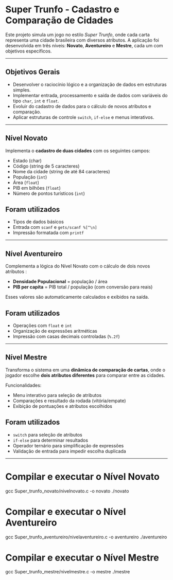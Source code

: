 # Super Trunfo - Cadastro e Comparação de Cidades

Este projeto simula um jogo no estilo *Super Trunfo*, onde cada carta representa uma cidade brasileira com diversos atributos. A aplicação foi desenvolvida em três níveis: **Novato**, **Aventureiro** e **Mestre**, cada um com objetivos específicos.

---

## Objetivos Gerais

- Desenvolver o raciocínio lógico e a organização de dados em estruturas simples.
- Implementar entrada, processamento e saída de dados com variáveis do tipo `char`, `int` e `float`.
- Evoluir do cadastro de dados para o cálculo de novos atributos e comparação.
- Aplicar estruturas de controle `switch`, `if-else` e menus interativos.


---

## Nível Novato
Implementa o **cadastro de duas cidades** com os seguintes campos:
- Estado (char)
- Código (string de 5 caracteres)
- Nome da cidade (string de até 84 caracteres)
- População (`int`)
- Área (`float`)
- PIB em bilhões (`float`)
- Número de pontos turísticos (`int`)

## Foram utilizados
- Tipos de dados básicos
- Entrada com `scanf` e `gets/scanf %[^\n]`
- Impressão formatada com `printf`

---

## Nível Aventureiro
Complementa a lógica do Nível Novato com o cálculo de dois novos atributos :
- **Densidade Populacional** = população / área
- **PIB per capita** = PIB total / população (com conversão para reais)

Esses valores são automaticamente calculados e exibidos na saída.

## Foram utilizados
- Operações com `float` e `int`
- Organização de expressões aritméticas
- Impressão com casas decimais controladas (`%.2f`)

---

## Nível Mestre
Transforma o sistema em uma **dinâmica de comparação de cartas**, onde o jogador escolhe **dois atributos diferentes** para comparar entre as cidades.

Funcionalidades:
- Menu interativo para seleção de atributos
- Comparações e resultado da rodada (vitória/empate)
- Exibição de pontuações e atributos escolhidos

## Foram utilizados
- `switch` para seleção de atributos
- `if-else` para determinar resultados
- Operador ternário para simplificação de expressões
- Validação de entrada para impedir escolha duplicada

---


# Compilar e executar o Nível Novato
gcc Super_trunfo_novato/nivelnovato.c -o novato
./novato

# Compilar e executar o Nível Aventureiro
gcc Super_trunfo_aventureiro/nivelaventureiro.c -o aventureiro
./aventureiro

# Compilar e executar o Nível Mestre
gcc Super_trunfo_mestre/nivelmestre.c -o mestre
./mestre


